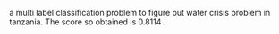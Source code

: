 a multi label classification problem to figure out water crisis problem in tanzania. The score so obtained is 0.8114 .
